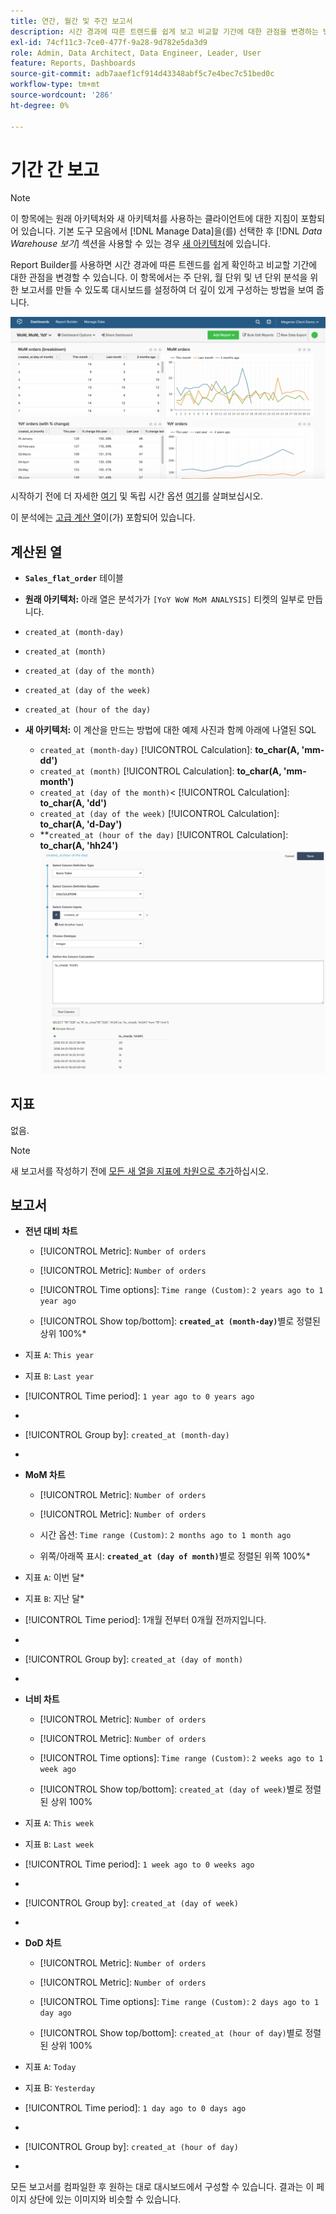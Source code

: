```yaml
---
title: 연간, 월간 및 주간 보고서
description: 시간 경과에 따른 트렌드를 쉽게 보고 비교할 기간에 대한 관점을 변경하는 방법에 대해 알아봅니다.
exl-id: 74cf11c3-7ce0-477f-9a28-9d782e5da3d9
role: Admin, Data Architect, Data Engineer, Leader, User
feature: Reports, Dashboards
source-git-commit: adb7aaef1cf914d43348abf5c7e4bec7c51bed0c
workflow-type: tm+mt
source-wordcount: '286'
ht-degree: 0%

---
```


# 기간 간 보고

>[!NOTE]
>
>이 항목에는 원래 아키텍처와 새 아키텍처를 사용하는 클라이언트에 대한 지침이 포함되어 있습니다. 기본 도구 모음에서 [!DNL Manage Data]을(를) 선택한 후 [!DNL _Data Warehouse 보기_] 섹션을 사용할 수 있는 경우 [새 아키텍처](../../administrator/account-management/new-architecture.md)에 있습니다.

Report Builder를 사용하면 시간 경과에 따른 트렌드를 쉽게 확인하고 비교할 기간에 대한 관점을 변경할 수 있습니다. 이 항목에서는 주 단위, 월 단위 및 년 단위 분석을 위한 보고서를 만들 수 있도록 대시보드를 설정하여 더 깊이 있게 구성하는 방법을 보여 줍니다.

![](../../assets/Wow__mom__yoy.png)

시작하기 전에 더 자세한 [여기](../../tutorials/using-visual-report-builder.md) 및 독립 시간 옵션 [여기](../../tutorials/time-options-visual-rpt-bldr.md)를 살펴보십시오.

이 분석에는 [고급 계산 열](../data-warehouse-mgr/adv-calc-columns.md)이(가) 포함되어 있습니다.

## 계산된 열

* **`Sales_flat_order`** 테이블
* **원래 아키텍처:** 아래 열은 분석가가 `[YoY WoW MoM ANALYSIS]` 티켓의 일부로 만듭니다.
* `created_at (month-day)`
* `created_at (month)`
* `created_at (day of the month)`
* `created_at (day of the week)`
* `created_at (hour of the day)`

* **새 아키텍처:** 이 계산을 만드는 방법에 대한 예제 사진과 함께 아래에 나열된 SQL
   * `created_at (month-day)` [!UICONTROL Calculation]: **to_char(A, &#39;mm-dd&#39;)**
   * `created_at (month)` [!UICONTROL Calculation]: **to_char(A, &#39;mm-month&#39;)**
   * `created_at (day of the month)`&lt; [!UICONTROL Calculation]: **to_char(A, &#39;dd&#39;)**
   * `created_at (day of the week)` [!UICONTROL Calculation]: **to_char(A, &#39;d-Day&#39;)**
   * **`created_at (hour of the day)` [!UICONTROL Calculation]: **to_char(A, &#39;hh24&#39;)**
     ![](../../assets/new-arch-create-calc.png)

## 지표

없음.

>[!NOTE]
>
>새 보고서를 작성하기 전에 [모든 새 열을 지표에 차원으로 추가](../data-warehouse-mgr/manage-data-dimensions-metrics.md)하십시오.

## 보고서

* **전년 대비 차트**
   * [!UICONTROL Metric]: `Number of orders`

   * [!UICONTROL Metric]: `Number of orders`
   * [!UICONTROL Time options]: `Time range (Custom)`: `2 years ago to 1 year ago`

   * [!UICONTROL Show top/bottom]: **`created_at (month-day)`**&#x200B;별로 정렬된 상위 100%*

* 지표 `A`: `This year`
* 지표 `B`: `Last year`
* [!UICONTROL Time period]: `1 year ago to 0 years ago`
* 
  [!UICONTROL Interval]: `None`
* [!UICONTROL Group by]: `created_at (month-day)`
* 
  [!UICONTROL Chart Type]: `Line`

* **MoM 차트**
   * [!UICONTROL Metric]: `Number of orders`

   * [!UICONTROL Metric]: `Number of orders`
   * 시간 옵션: `Time range (Custom)`: `2 months ago to 1 month ago`

   * 위쪽/아래쪽 표시: **`created_at (day of month)`**&#x200B;별로 정렬된 위쪽 100%*

* 지표 `A`: 이번 달*
* 지표 `B`: 지난 달*
* [!UICONTROL Time period]: 1개월 전부터 0개월 전까지입니다.
* 
  [!UICONTROL Interval]: None
* [!UICONTROL Group by]: `created_at (day of month)`
* 
  [!UICONTROL Chart Type]: Line

* **너비 차트**
   * [!UICONTROL Metric]: `Number of orders`

   * [!UICONTROL Metric]: `Number of orders`
   * [!UICONTROL Time options]: `Time range (Custom)`: `2 weeks ago to 1 week ago`

   * [!UICONTROL Show top/bottom]: `created_at (day of week)`별로 정렬된 상위 100%

* 지표 `A`: `This week`
* 지표 `B`: `Last week`
* [!UICONTROL Time period]: `1 week ago to 0 weeks ago`
* 
  [!UICONTROL Interval]: `None`
* [!UICONTROL Group by]: `created_at (day of week)`
* 
  [!UICONTROL Chart Type]: `Line`

* **DoD 차트**
   * [!UICONTROL Metric]: `Number of orders`

   * [!UICONTROL Metric]: `Number of orders`
   * [!UICONTROL Time options]: `Time range (Custom)`: `2 days ago to 1 day ago`

   * [!UICONTROL Show top/bottom]: `created_at (hour of day)`별로 정렬된 상위 100%

* 지표 `A`: `Today`
* 지표 B: `Yesterday`
* [!UICONTROL Time period]: `1 day ago to 0 days ago`
* 
  [!UICONTROL Interval]: `None`
* [!UICONTROL Group by]: `created_at (hour of day)`
* 
  [!UICONTROL Chart Type]: `Line`

모든 보고서를 컴파일한 후 원하는 대로 대시보드에서 구성할 수 있습니다. 결과는 이 페이지 상단에 있는 이미지와 비슷할 수 있습니다.
